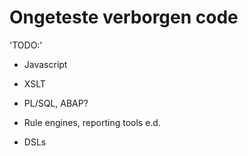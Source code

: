 # Ongeteste verborgen code
'TODO:'

* Javascript

* XSLT

* PL/SQL, ABAP?

* Rule engines, reporting tools e.d.

* DSLs
